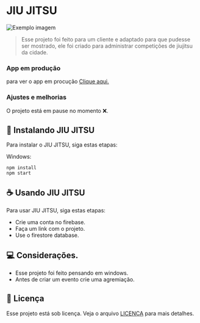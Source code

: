 # JIU JITSU

<img src="imagem.png" alt="Exemplo imagem">

> Esse projeto foi feito para um cliente e adaptado para que pudesse ser mostrado, ele foi criado para administrar competições de jiujitsu da cidade.

### App em produção

para ver o app em procução <a href="https://jiu-jitsu-app.vercel.app" target="_blank">Clique aqui.</a>

### Ajustes e melhorias

O projeto está em pause no momento ❌.



## 🚀 Instalando JIU JITSU

Para instalar o JIU JITSU, siga estas etapas:

Windows:

```
npm install
npm start
```

## ☕ Usando JIU JITSU

Para usar JIU JITSU, siga estas etapas:

- Crie uma conta no firebase.
- Faça um link com o projeto.
- Use o firestore database.

 
## 💻 Considerações.

- Esse projeto foi feito pensando em windows.
- Antes de criar um evento crie uma agremiação.

## 📝 Licença

Esse projeto está sob licença. Veja o arquivo [LICENÇA](LICENSE.md) para mais detalhes.
